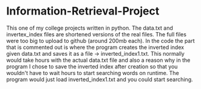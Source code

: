 ﻿# Information-Retrieval-Project
This one of my college projects written in python. The data.txt and invertex_index files are shortened versions of the real files. The full files were too big to upload to github (around 200mb each). In the code the part that is commented out is where the program creates the inverted index given data.txt and saves it as a file -> inverted_index1.txt. This normally would take hours with the actual data.txt file and also a reason why in the program I chose to save the inverted index after creation so that you wouldn't have to wait hours to start searching words on runtime. The program would just load inverted_index1.txt and you could start searching.

